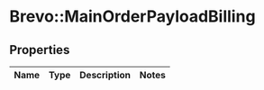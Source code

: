 # Brevo::MainOrderPayloadBilling

## Properties
Name | Type | Description | Notes
------------ | ------------- | ------------- | -------------


